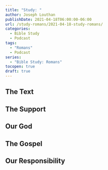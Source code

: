 ```yaml
---
title: "Study: "
author: Joseph Louthan
publishDate: 2021-04-18T06:00:00-06:00
url: /study-romans/2021-04-18-study-romans/
categories:
  - Bible Study
  - Podcast
tags:
  - "Romans"
  - Podcast
series:
  - "Bible Study: Romans"
tocopen: true
draft: true
---
```

## The Text

## The Support

## Our God

## The Gospel

## Our Responsibility


